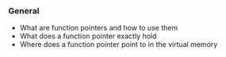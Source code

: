 ### General
- What are function pointers and how to use them
- What does a function pointer exactly hold
- Where does a function pointer point to in the virtual memory
